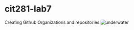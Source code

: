 # cit281-lab7
Creating Github Organizations and repositories
<img src="https://images.unsplash.com/photo-1682687981630-cefe9cd73072?ixlib=rb-4.0.3&ixid=M3wxMjA3fDF8MHxwaG90by1wYWdlfHx8fGVufDB8fHx8fA%3D%3D&auto=format&fit=crop&w=1771&q=80" alt="underwater">
